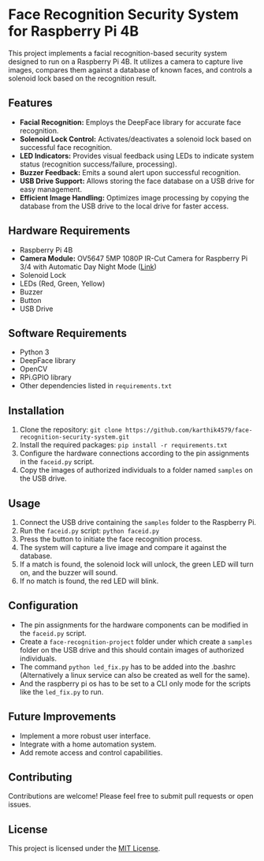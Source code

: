 # Face Recognition Security System for Raspberry Pi 4B

This project implements a facial recognition-based security system designed to run on a Raspberry Pi 4B. It utilizes a camera to capture live images, compares them against a database of known faces, and controls a solenoid lock based on the recognition result.

## Features

* **Facial Recognition:** Employs the DeepFace library for accurate face recognition.
* **Solenoid Lock Control:** Activates/deactivates a solenoid lock based on successful face recognition.
* **LED Indicators:** Provides visual feedback using LEDs to indicate system status (recognition success/failure, processing).
* **Buzzer Feedback:** Emits a sound alert upon successful recognition.
* **USB Drive Support:** Allows storing the face database on a USB drive for easy management.
* **Efficient Image Handling:** Optimizes image processing by copying the database from the USB drive to the local drive for faster access.

## Hardware Requirements

* Raspberry Pi 4B
* **Camera Module:** OV5647 5MP 1080P IR-Cut Camera for Raspberry Pi 3/4 with Automatic Day Night Mode ([Link](https://robu.in/product/ov5647-5mp-ir-cut-camera-for-raspberry-pi-3-with-automatic-day-night-mode-switching/))
* Solenoid Lock
* LEDs (Red, Green, Yellow)
* Buzzer
* Button
* USB Drive

## Software Requirements

* Python 3
* DeepFace library
* OpenCV
* RPi.GPIO library
* Other dependencies listed in `requirements.txt`

## Installation

1. Clone the repository: `git clone https://github.com/karthik4579/face-recognition-security-system.git`
2. Install the required packages: `pip install -r requirements.txt`
3. Configure the hardware connections according to the pin assignments in the `faceid.py` script.
4. Copy the images of authorized individuals to a folder named `samples` on the USB drive.

## Usage

1. Connect the USB drive containing the `samples` folder to the Raspberry Pi.
2. Run the `faceid.py` script: `python faceid.py`
3. Press the button to initiate the face recognition process.
4. The system will capture a live image and compare it against the database.
5. If a match is found, the solenoid lock will unlock, the green LED will turn on, and the buzzer will sound.
6. If no match is found, the red LED will blink.

## Configuration

* The pin assignments for the hardware components can be modified in the `faceid.py` script.
* Create a `face-recognition-project` folder under which create a `samples` folder on the USB drive and this should contain images of authorized individuals.
* The command  `python led_fix.py` has to be added into the .bashrc (Alternatively a linux service can also be created as well for the same).
* And the raspberry pi os has to be set to a CLI only mode for the scripts like the `led_fix.py` to run.

## Future Improvements

* Implement a more robust user interface.
* Integrate with a home automation system.
* Add remote access and control capabilities.

## Contributing

Contributions are welcome! Please feel free to submit pull requests or open issues.

## License

This project is licensed under the [MIT License](LICENSE).